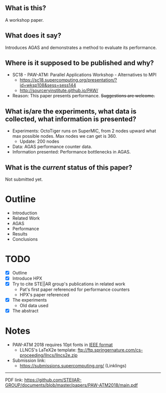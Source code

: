 ## What is this?

A workshop paper.

## What does it say?

Introduces AGAS and demonstrates a method to evaluate its performance.

## Where is it supposed to be published and why?

* SC18 - PAW-ATM: Parallel Applications Workshop - Alternatives to MPI
    * https://sc18.supercomputing.org/presentation/?id=wksp108&sess=sess144
    * http://sourceryinstitute.github.io/PAW/
* Reason: This paper presents performance. ~~Suggestions are welcome.~~

## What is/are the experiments, what data is collected, what information is presented?

* Experiments: OctoTiger runs on SuperMIC, from 2 nodes upward what max possible nodes. Max nodes we can get is 360.
    * Update: 200 nodes
* Data: AGAS performance counter data.
* Information presented: Performance bottlenecks in AGAS.

## What is the *current* status of this paper?

Not submitted yet.

# Outline

* Introduction
* Related Work
* AGAS
* Performance
* Results
* Conclusions

# TODO

* [x] Outline
* [x] Introduce HPX
* [x] Try to cite STE||AR group's publications in related work
    * Pat's first paper referenced for performance counters
    * HPX's paper referenced
* [x] The experiments
    * Old data used
* [x] The abstract

# Notes

* PAW-ATM 2018 requires 10pt fonts in [IEEE format](https://www.ieee.org/conferences/publishing/templates.html)
    * LLNCS's LaTeX2e template: ftp://ftp.springernature.com/cs-proceeding/llncs/llncs2e.zip
* Submission link: 
    * https://submissions.supercomputing.org/ (Linklings)

***

PDF link: https://github.com/STEllAR-GROUP/documents/blob/master/papers/PAW-ATM2018/main.pdf
